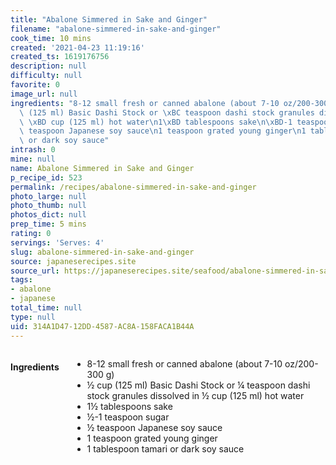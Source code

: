 ```yaml
---
title: "Abalone Simmered in Sake and Ginger"
filename: "abalone-simmered-in-sake-and-ginger"
cook_time: 10 mins
created: '2021-04-23 11:19:16'
created_ts: 1619176756
description: null
difficulty: null
favorite: 0
image_url: null
ingredients: "8-12 small fresh or canned abalone (about 7-10 oz/200-300 g)\n\xBD cup\
  \ (125 ml) Basic Dashi Stock or \xBC teaspoon dashi stock granules dissolved in\
  \ \xBD cup (125 ml) hot water\n1\xBD tablespoons sake\n\xBD-1 teaspoon sugar\n\xBD\
  \ teaspoon Japanese soy sauce\n1 teaspoon grated young ginger\n1 tablespoon tamari\
  \ or dark soy sauce"
intrash: 0
mine: null
name: Abalone Simmered in Sake and Ginger
p_recipe_id: 523
permalink: /recipes/abalone-simmered-in-sake-and-ginger
photo_large: null
photo_thumb: null
photos_dict: null
prep_time: 5 mins
rating: 0
servings: 'Serves: 4'
slug: abalone-simmered-in-sake-and-ginger
source: japaneserecipes.site
source_url: https://japaneserecipes.site/seafood/abalone-simmered-in-sake-and-ginger/
tags:
- abalone
- japanese
total_time: null
type: null
uid: 314A1D47-12DD-4587-AC8A-158FACA1B44A
---
```

<div class="large-8 medium-7 columns" id="writeup">	</div><!-- #writeup -->
</div><!-- #row-one -->
<div class="row" id="row-two">	<div class="medium-4 small-5 columns" id="ingredients"><h4>Ingredients</h4><div class="box box-ingredients content"><ul>
<li>8-12 small fresh or canned abalone (about 7-10 oz/200-300 g)</li>
<li>½ cup (125 ml) Basic Dashi Stock or ¼ teaspoon dashi stock granules dissolved in ½ cup (125 ml) hot water</li>
<li>1½ tablespoons sake</li>
<li>½-1 teaspoon sugar</li>
<li>½ teaspoon Japanese soy sauce</li>
<li>1 teaspoon grated young ginger</li>
<li>1 tablespoon tamari or dark soy sauce</li>
</ul>
</div>	</div>	<div class="medium-6 small-7 columns" id="directions">	</div>